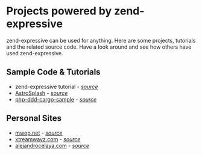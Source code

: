 # Projects powered by zend-expressive

zend-expressive can be used for anything. Here are some projects, tutorials and the related source code. Have a look around and see how others have used zend-expressive.

## Sample Code & Tutorials
- zend-expressive tutorial - *[source](https://github.com/RalfEggert/zend-expressive-tutorial)*
- [AstroSplash](http://astrosplash.com/) - *[source](https://github.com/AndrewCarterUK/AstroSplash)*
- [php-ddd-cargo-sample](https://codeliner.github.io/php-ddd-cargo-sample/) - *[source](https://github.com/codeliner/php-ddd-cargo-sample)*

## Personal Sites
- [mwop.net](https://mwop.net/) - *[source](https://github.com/weierophinney/mwop.net)*
- [xtreamwayz.com](https://xtreamwayz.com/) - *[source](https://github.com/xtreamwayz/xtreamwayz.com)*
- [alejandrocelaya.com](http://www.alejandrocelaya.com/) - *[source](https://github.com/acelaya/website-expressive)*
